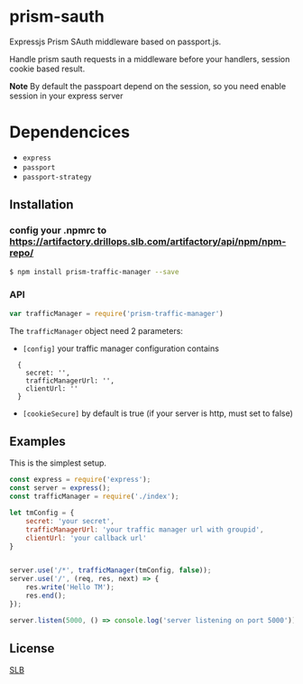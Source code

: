 # prism-sauth

Expressjs Prism SAuth middleware based on passport.js.

Handle prism sauth requests in a middleware before your handlers, session cookie based result.

**Note** By default the passpoart depend on the session, so you need enable session in your express server

# Dependencices
* `express`
* `passport`
* `passport-strategy`


## Installation
### config your .npmrc to https://artifactory.drillops.slb.com/artifactory/api/npm/npm-repo/
```sh
$ npm install prism-traffic-manager --save
```

### API
```js
var trafficManager = require('prism-traffic-manager')
```

The `trafficManager` object need 2 parameters:
* `[config]` your traffic manager configuration contains
```
  {
    secret: '',
    trafficManagerUrl: '',
    clientUrl: ''
  }
```
* `[cookieSecure]` by default is true (if your server is http, must set to false)

## Examples

This is the simplest setup.

```js
const express = require('express');
const server = express();
const trafficManager = require('./index');

let tmConfig = {
    secret: 'your secret',
    trafficManagerUrl: 'your traffic manager url with groupid',
    clientUrl: 'your callback url'
}


server.use('/*', trafficManager(tmConfig, false));
server.use('/', (req, res, next) => {
    res.write('Hello TM');
    res.end();
});

server.listen(5000, () => console.log('server listening on port 5000'));
```


## License

[SLB](LICENSE)